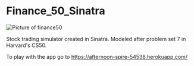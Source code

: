 # Finance_50_Sinatra
![Picture of finance50](https://res.cloudinary.com/heab4q3lg/image/upload/v1496611948/cs50finance.png)

Stock trading simulator created in Sinatra.  Modeled after problem set 7 in Harvard's CS50.

To play with the app go to https://afternoon-spire-54538.herokuapp.com/
